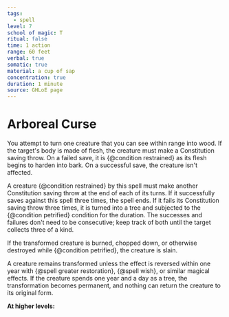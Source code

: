 ```yaml
---
tags:
  - spell
level: 7
school of magic: T
ritual: false
time: 1 action
range: 60 feet
verbal: true
somatic: true
material: a cup of sap
concentration: true
duration: 1 minute
source: GHLoE page 
---
```

# Arboreal Curse
You attempt to turn one creature that you can see within range into wood. If the target's body is made of flesh, the creature must make a Constitution saving throw. On a failed save, it is {@condition restrained} as its flesh begins to harden into bark. On a successful save, the creature isn't affected.

A creature {@condition restrained} by this spell must make another Constitution saving throw at the end of each of its turns. If it successfully saves against this spell three times, the spell ends. If it fails its Constitution saving throw three times, it is turned into a tree and subjected to the {@condition petrified} condition for the duration. The successes and failures don't need to be consecutive; keep track of both until the target collects three of a kind.

If the transformed creature is burned, chopped down, or otherwise destroyed while {@condition petrified}, the creature is slain.

A creature remains transformed unless the effect is reversed within one year with {@spell greater restoration}, {@spell wish}, or similar magical effects. If the creature spends one year and a day as a tree, the transformation becomes permanent, and nothing can return the creature to its original form.

**At higher levels:** 